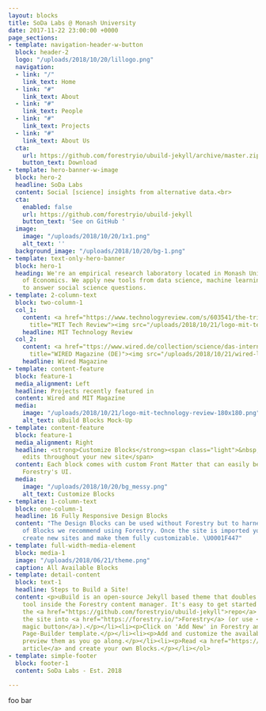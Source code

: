 ```yaml
---
layout: blocks
title: SoDa Labs @ Monash University
date: 2017-11-22 23:00:00 +0000
page_sections:
- template: navigation-header-w-button
  block: header-2
  logo: "/uploads/2018/10/20/lillogo.png"
  navigation:
  - link: "/"
    link_text: Home
  - link: "#"
    link_text: About
  - link: "#"
    link_text: People
  - link: "#"
    link_text: Projects
  - link: "#"
    link_text: About Us
  cta:
    url: https://github.com/forestryio/ubuild-jekyll/archive/master.zip
    button_text: Download
- template: hero-banner-w-image
  block: hero-2
  headline: SoDa Labs
  content: Social [science] insights from alternative data.<br>
  cta:
    enabled: false
    url: https://github.com/forestryio/ubuild-jekyll
    button_text: 'See on GitHub '
  image:
    image: "/uploads/2018/10/20/1x1.png"
    alt_text: ''
  background_image: "/uploads/2018/10/20/bg-1.png"
- template: text-only-hero-banner
  block: hero-1
  heading: We're an empirical research laboratory located in Monash University's Department
    of Economics. We apply new tools from data science, machine learning, and beyond
    to answer social science questions.
- template: 2-column-text
  block: two-column-1
  col_1:
    content: <a href="https://www.technologyreview.com/s/603541/the-trillion-internet-observations-showing-how-global-sleep-patterns-are-changing/"
      title="MIT Tech Review"><img src="/uploads/2018/10/21/logo-mit-technology-review-180x180.png"></a>
    headline: MIT Technology Review
  col_2:
    content: <a href="ttps://www.wired.de/collection/science/das-internet-verraet-wann-und-wie-lange-wir-schlafen"
      title="WIRED Magazine (DE)"><img src="/uploads/2018/10/21/wired-logo-300x60.png"></a>
    headline: Wired Magazine
- template: content-feature
  block: feature-1
  media_alignment: Left
  headline: Projects recently featured in
  content: Wired and MIT Magazine
  media:
    image: "/uploads/2018/10/21/logo-mit-technology-review-180x180.png"
    alt_text: uBuild Blocks Mock-Up
- template: content-feature
  block: feature-1
  media_alignment: Right
  headline: <strong>Customize Blocks</strong><span class="light">&nbsp;to make quick
    edits throughout your new site</span>
  content: Each block comes with custom Front Matter that can easily be edited in
    Forestry's UI.
  media:
    image: "/uploads/2018/10/20/bg_messy.png"
    alt_text: Customize Blocks
- template: 1-column-text
  block: one-column-1
  headline: 16 Fully Responsive Design Blocks
  content: "The Design Blocks can be used without Forestry but to harness the power
    of Blocks we recommend using Forestry. Once the site is imported you can immediately
    create new sites and make them fully customizable. \U0001F447"
- template: full-width-media-element
  block: media-1
  image: "/uploads/2018/06/21/theme.png"
  caption: All Available Blocks
- template: detail-content
  block: text-1
  headline: Steps to Build a Site!
  content: <p>uBuild is an open-source Jekyll based theme that doubles as a builder
    tool inside the Forestry content manager. It's easy to get started!</p><ol><li><p>Fork
    the <a href="https://github.com/forestryio/ubuild-jekyll">repo</a> and import
    the site into <a href="https://forestry.io/">Forestry</a> (or use <a href="https://forestry.io/blog/ubuild-a-new-theme-for-static-sites-using-blocks#even-quicker-start">our
    magic button</a>).</p></li><li><p>Click on 'Add New' in Forestry and select the
    Page-Builder template.</p></li><li><p>Add and customize the available Blocks and
    preview them as you go along.</p></li><li><p>Read <a href="https://forestry.io/blog/ubuild-a-new-theme-for-static-sites-using-blocks/">our
    article</a> and create your own Blocks.</p></li></ol>
- template: simple-footer
  block: footer-1
  content: SoDa Labs - Est. 2018

---
```

foo bar